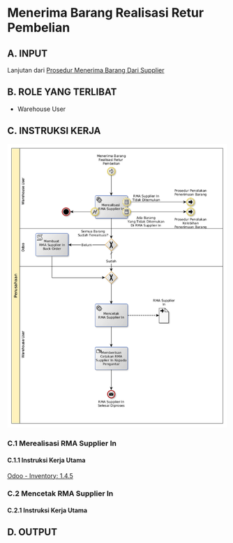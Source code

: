 # Menerima Barang Realisasi Retur Pembelian

## <a name="input">A. INPUT</a>

Lanjutan dari [Prosedur Menerima Barang Dari Supplier](./menerima-supplier.md)

## <a name="role">B. ROLE YANG TERLIBAT</a>

* Warehouse User

## <a name="instruksi">C. INSTRUKSI KERJA</a>

![](../img/menerima-barang-realisasi-retur-beli.png)

### C.1 Merealisasi RMA Supplier In

#### C.1.1 Instruksi Kerja Utama

[Odoo - Inventory: 1.4.5](https://open-synergy.github.io/mdbook-inventory/transaksi/rma-supplier-in/transfer.html)

### C.2 Mencetak RMA Supplier In

#### C.2.1 Instruksi Kerja Utama

## <a name="output">D. OUTPUT</output>
